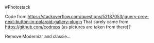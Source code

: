 #Photostack

Code from https://stackoverflow.com/questions/52187053/jquery-prev-next-button-in-polaroid-gallery-plugin
That surely came from https://github.com/codrops (as pictures are taken from there)?

Remove Modernizr and classie...
